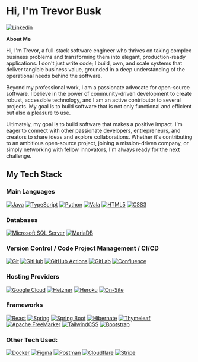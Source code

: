 <h1>Hi, I'm Trevor Busk</h1>

[![Linkedin](https://custom-icon-badges.demolab.com/badge/LinkedIn-0A66C2?style=for-the-badge&logo=linkedin-white&logoColor=white&link=https://www.linkedin.com/in/trevor-busk/)](https://www.linkedin.com/in/trevor-busk/)

<!---[![HackerRank: Trevor Busk](https://img.shields.io/badge/-Hackerrank-2EC866?style=for-the-badge&logo=HackerRank&logoColor=white&link=https://www.hackerrank.com/profile/buskt/)](https://www.hackerrank.com/profile/buskt/)
[![LeetCode](https://img.shields.io/badge/LeetCode-000000?style=for-the-badge&logo=LeetCode&logoColor=#d16c06&link=https://leetcode.com/tbusk/)](https://leetcode.com/tbusk/)
-->

**About Me**

Hi, I'm Trevor, a full-stack software engineer who thrives on taking complex business problems and transforming them into elegant, production-ready applications. I don't just write code; I build, own, and scale systems that deliver tangible business value, grounded in a deep understanding of the operational needs behind the software.

Beyond my professional work, I am a passionate advocate for open-source software. I believe in the power of community-driven development to create robust, accessible technology, and I am an active contributor to several projects. My goal is to build software that is not only functional and efficient but also a pleasure to use.

Ultimately, my goal is to build software that makes a positive impact. I'm eager to connect with other passionate developers, entrepreneurs, and creators to share ideas and explore collaborations. Whether it's contributing to an ambitious open-source project, joining a mission-driven company, or simply networking with fellow innovators, I'm always ready for the next challenge.

<h2>My Tech Stack</h2>

<h3>Main Languages</h3>

[![Java](https://img.shields.io/badge/java-%23ED8B00.svg?style=for-the-badge&logo=openjdk&logoColor=white&link=https://www.java.com/)](https://www.java.com/)
[![TypeScript](https://img.shields.io/badge/typescript-%23007ACC.svg?style=for-the-badge&logo=typescript&logoColor=white&link=https://www.typescriptlang.org/)](https://www.typescriptlang.org/)
[![Python](https://img.shields.io/badge/python-3670A0?style=for-the-badge&logo=python&logoColor=ffdd54&link=https://www.python.org/)](https://www.python.org/)
[![Vala](https://img.shields.io/badge/Vala-7239B3?style=for-the-badge&logo=vala&logoColor=white&link=https://vala.dev/)](https://vala.dev/)
[![HTML5](https://img.shields.io/badge/html5-%23E34F26.svg?style=for-the-badge&logo=html5&logoColor=white&link=https://html.spec.whatwg.org/)](https://html.spec.whatwg.org/)
[![CSS3](https://img.shields.io/badge/css3-%231572B6.svg?style=for-the-badge&logo=css3&logoColor=white&link=https://www.w3.org/Style/CSS/)](https://www.w3.org/Style/CSS/)

<h3>Databases</h3>

[![Microsoft SQL Server](https://custom-icon-badges.demolab.com/badge/Microsoft%20SQL%20Server-CC2927?style=for-the-badge&logo=mssqlserver-white&logoColor=white&link=https://www.microsoft.com/sql-server)](https://www.microsoft.com/sql-server)
[![MariaDB](https://img.shields.io/badge/MariaDB-003545?style=for-the-badge&logo=mariadb&logoColor=white&link=https://mariadb.org/)](https://mariadb.org/)

<h3>Version Control / Code Project Management / CI/CD </h3>

[![Git](https://img.shields.io/badge/git-%23F05033.svg?style=for-the-badge&logo=git&logoColor=white&link=https://git-scm.com/)](https://git-scm.com/)
[![GitHub](https://img.shields.io/badge/github-%23121011.svg?style=for-the-badge&logo=github&logoColor=white&link=https://github.com/)](https://github.com/)
[![GitHub Actions](https://img.shields.io/badge/GitHub_Actions-2088FF?style=for-the-badge&logo=github-actions&logoColor=white&link=https://github.com/features/actions)](https://github.com/features/actions)
[![GitLab](https://img.shields.io/badge/gitlab-%23181717.svg?style=for-the-badge&logo=gitlab&logoColor=white&link=https://about.gitlab.com/)](https://about.gitlab.com/)
[![Confluence](https://img.shields.io/badge/confluence-%23172BF4.svg?style=for-the-badge&logo=confluence&logoColor=white&link=https://www.atlassian.com/software/confluence)](https://www.atlassian.com/software/confluence)

<h3>Hosting Providers</h3>

[![Google Cloud](https://img.shields.io/badge/Google%20Cloud-%234285F4.svg?style=for-the-badge&logo=google-cloud&logoColor=white&link=https://cloud.google.com/)](https://cloud.google.com/)
[![Hetzner](https://img.shields.io/badge/Hetzner-D50C2D?style=for-the-badge&logo=hetzner&logoColor=white&link=https://www.hetzner.com/)](https://www.hetzner.com/)
[![Heroku](https://img.shields.io/badge/Heroku-430098?style=for-the-badge&logo=heroku&logoColor=fffe&link=https://www.heroku.com/)](https://www.heroku.com/)
[![On-Site](https://img.shields.io/badge/On--Site-4A4A4A?style=for-the-badge&logo=server&logoColor=white&link=https://en.wikipedia.org/wiki/On-premises_software)](https://en.wikipedia.org/wiki/On-premises_software)

<h3>Frameworks</h3>

[![React](https://img.shields.io/badge/react-%2320232a.svg?style=for-the-badge&logo=react&logoColor=%2361DAFB&link=https://reactjs.org/)](https://reactjs.org/)
[![Spring](https://img.shields.io/badge/spring-%236DB33F.svg?style=for-the-badge&logo=spring&logoColor=white&link=https://spring.io/)](https://spring.io/)
[![Spring Boot](https://img.shields.io/badge/Spring%20Boot-6DB33F?style=for-the-badge&logo=springboot&logoColor=fff&link=https://spring.io/projects/spring-boot)](https://spring.io/projects/spring-boot)
[![Hibernate](https://img.shields.io/badge/Hibernate-59666C?style=for-the-badge&logo=Hibernate&logoColor=white&link=https://hibernate.org/)](https://hibernate.org/)
[![Thymeleaf](https://img.shields.io/badge/Thymeleaf-%23005C0F.svg?style=for-the-badge&logo=Thymeleaf&logoColor=white&link=https://www.thymeleaf.org/)](https://www.thymeleaf.org/)
[![Apache FreeMarker](https://img.shields.io/badge/FreeMarker-DD3A0A?style=for-the-badge&logo=apache&logoColor=white&link=https://freemarker.apache.org/)](https://freemarker.apache.org/)
[![TailwindCSS](https://img.shields.io/badge/Tailwind%20CSS-%2338B2AC.svg?style=for-the-badge&logo=tailwind-css&logoColor=white&link=https://tailwindcss.com/)](https://tailwindcss.com/)
[![Bootstrap](https://img.shields.io/badge/bootstrap-%238511FA.svg?style=for-the-badge&logo=bootstrap&logoColor=white&link=https://getbootstrap.com/)](https://getbootstrap.com/)

<h3>Other Tech Used:</h3>

[![Docker](https://img.shields.io/badge/docker-%230db7ed.svg?style=for-the-badge&logo=docker&logoColor=white&link=https://www.docker.com/)](https://www.docker.com/)
[![Figma](https://img.shields.io/badge/figma-%23F24E1E.svg?style=for-the-badge&logo=figma&logoColor=white&link=https://www.figma.com/)](https://www.figma.com/)
[![Postman](https://img.shields.io/badge/Postman-FF6C37?style=for-the-badge&logo=postman&logoColor=white&link=https://www.postman.com/)](https://www.postman.com/)
[![Cloudflare](https://img.shields.io/badge/Cloudflare-F38020?style=for-the-badge&logo=Cloudflare&logoColor=white&link=https://www.cloudflare.com/)](https://www.cloudflare.com/)
[![Stripe](https://img.shields.io/badge/Stripe-5851DD?style=for-the-badge&logo=stripe&logoColor=fff&link=https://stripe.com/)](https://stripe.com/)


